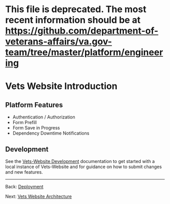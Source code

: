 # This file is deprecated. The most recent information should be at https://github.com/department-of-veterans-affairs/va.gov-team/tree/master/platform/engineering

# Vets Website Introduction

## Platform Features

* Authentication / Authorization
* Form Prefill
* Form Save in Progress
* Dependency Downtime Notifications

## Development

See the [Vets-Website Development](development.md) documentation to get started with a local instance of Vets-Website and for guidance on how to submit changes and new features.

<hr>

Back: [Deployment](../deployment.md)

Next: [Vets Website Architecture](architecture.md)
